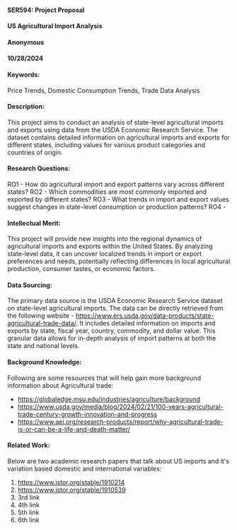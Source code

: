 #### SER594: Project Proposal

#### US Agricultural Import Analysis

#### Anonymous

#### 10/28/2024

#### Keywords:

Price Trends, Domestic Consumption Trends, Trade Data Analysis

#### Description:

This project aims to conduct an analysis of state-level agricultural imports and exports using data from the USDA Economic Research Service. The dataset contains detailed information on agricultural imports and exports for different states, including values for various product categories and countries of origin. 

#### Research Questions:

RO1 - How do agricultural import and export patterns vary across different states?
RO2 - Which commodities are most commonly imported and exported by different states?
RO3 - What trends in import and export values suggest changes in state-level consumption or production patterns?
RO4 - 

#### Intellectual Merit:

This project will provide new insights into the regional dynamics of agricultural imports and exports  within the United States. By analyzing state-level data, it can uncover localized trends in import or export preferences and needs, potentially reflecting differences in local agricultural production, consumer tastes, or economic factors. 

#### Data Sourcing:

The primary data source is the USDA Economic Research Service dataset on state-level agricultural imports. The data can be directly retrieved from the following website - https://www.ers.usda.gov/data-products/state-agricultural-trade-data/. It includes detailed information on imports and exports by state, fiscal year, country, commodity, and dollar value. This granular data allows for in-depth analysis of import patterns at both the state and national levels.

#### Background Knowledge:

Following are some resources that will help gain more background information about Agricultural trade:

- https://globaledge.msu.edu/industries/agriculture/background
- https://www.usda.gov/media/blog/2024/02/21/100-years-agricultural-trade-century-growth-innovation-and-progress
- https://www.aei.org/research-products/report/why-agricultural-trade-is-or-can-be-a-life-and-death-matter/

#### Related Work:

Below are two academic research papers that talk about US imports and it's variation based domestic and international variables:

1. https://www.jstor.org/stable/1910214
1. https://www.jstor.org/stable/1910539
1. 3rd link
1. 4th link
1. 5th link
1. 6th link
